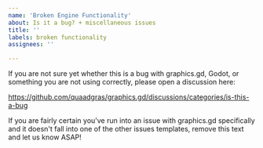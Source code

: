 ```yaml
---
name: 'Broken Engine Functionality'
about: Is it a bug? + miscellaneous issues
title: ''
labels: broken functionality
assignees: ''

---
```


If you are not sure yet whether this is a bug with graphics.gd, Godot, or something you are not using correctly, please open a discussion here:

https://github.com/quaadgras/graphics.gd/discussions/categories/is-this-a-bug

If you are fairly certain you've run into an issue with graphics.gd specifically and it doesn't fall into one of the other issues templates, remove this text and let us know ASAP!
